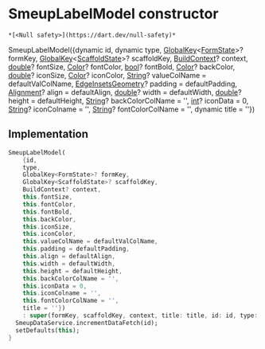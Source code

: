 


# SmeupLabelModel constructor




    *[<Null safety>](https://dart.dev/null-safety)*



SmeupLabelModel({dynamic id, dynamic type, [GlobalKey](https://api.flutter.dev/flutter/widgets/GlobalKey-class.html)&lt;[FormState](https://api.flutter.dev/flutter/widgets/FormState-class.html)>? formKey, [GlobalKey](https://api.flutter.dev/flutter/widgets/GlobalKey-class.html)&lt;[ScaffoldState](https://api.flutter.dev/flutter/material/ScaffoldState-class.html)>? scaffoldKey, [BuildContext](https://api.flutter.dev/flutter/widgets/BuildContext-class.html)? context, [double](https://api.flutter.dev/flutter/dart-core/double-class.html)? fontSize, [Color](https://api.flutter.dev/flutter/dart-ui/Color-class.html)? fontColor, [bool](https://api.flutter.dev/flutter/dart-core/bool-class.html)? fontBold, [Color](https://api.flutter.dev/flutter/dart-ui/Color-class.html)? backColor, [double](https://api.flutter.dev/flutter/dart-core/double-class.html)? iconSize, [Color](https://api.flutter.dev/flutter/dart-ui/Color-class.html)? iconColor, [String](https://api.flutter.dev/flutter/dart-core/String-class.html)? valueColName = defaultValColName, [EdgeInsetsGeometry](https://api.flutter.dev/flutter/painting/EdgeInsetsGeometry-class.html)? padding = defaultPadding, [Alignment](https://api.flutter.dev/flutter/painting/Alignment-class.html)? align = defaultAlign, [double](https://api.flutter.dev/flutter/dart-core/double-class.html)? width = defaultWidth, [double](https://api.flutter.dev/flutter/dart-core/double-class.html)? height = defaultHeight, [String](https://api.flutter.dev/flutter/dart-core/String-class.html)? backColorColName = '', [int](https://api.flutter.dev/flutter/dart-core/int-class.html)? iconData = 0, [String](https://api.flutter.dev/flutter/dart-core/String-class.html)? iconColname = '', [String](https://api.flutter.dev/flutter/dart-core/String-class.html)? fontColorColName = '', dynamic title = ''})





## Implementation

```dart
SmeupLabelModel(
    {id,
    type,
    GlobalKey<FormState>? formKey,
    GlobalKey<ScaffoldState>? scaffoldKey,
    BuildContext? context,
    this.fontSize,
    this.fontColor,
    this.fontBold,
    this.backColor,
    this.iconSize,
    this.iconColor,
    this.valueColName = defaultValColName,
    this.padding = defaultPadding,
    this.align = defaultAlign,
    this.width = defaultWidth,
    this.height = defaultHeight,
    this.backColorColName = '',
    this.iconData = 0,
    this.iconColname = '',
    this.fontColorColName = '',
    title = ''})
    : super(formKey, scaffoldKey, context, title: title, id: id, type: type) {
  SmeupDataService.incrementDataFetch(id);
  setDefaults(this);
}
```







